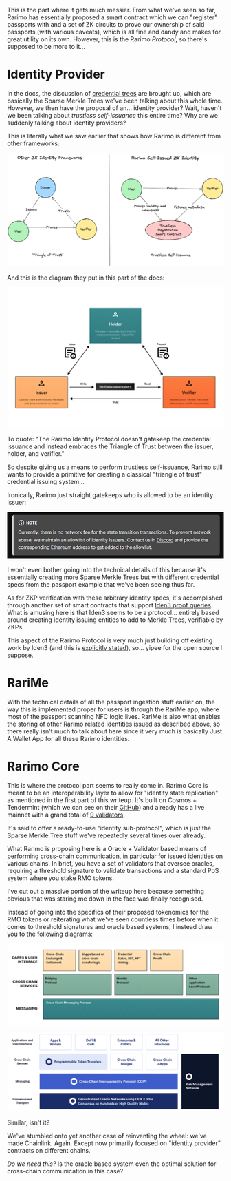 This is the part where it gets much messier. From what we've seen so far, Rarimo has essentially proposed a smart contract which we can "register" passports with and a set of ZK circuits to prove our ownership of said passports (with various caveats), which is all fine and dandy and makes for great utility on its own. However, this is the Rarimo _Protocol_, so there's supposed to be more to it...

# Identity Provider

In the docs, the discussion of [credential trees](https://docs.rarimo.com/credential-trees/) are brought up, which are basically the Sparse Merkle Trees we've been talking about this whole time. However, we then have the proposal of an... identity provider? Wait, haven't we been talking about _trustless self-issuance_ this entire time? Why are we suddenly talking about identity providers?

This is literally what we saw earlier that shows how Rarimo is different from other frameworks:

![](Rarimo_Triangles.png)

And this is the diagram they put in this part of the docs:

![](Rarimo_Id_Providers.png)

To quote: "The Rarimo Identity Protocol doesn't gatekeep the credential issuance and instead embraces the Triangle of Trust between the issuer, holder, and verifier."

So despite giving us a means to perform trustless self-issuance, Rarimo still wants to provide a primitive for creating a classical "triangle of trust" credential issuing system...

Ironically, Rarimo just straight gatekeeps who is allowed to be an identity issuer:

![](gatekeeping.png)

I won't even bother going into the technical details of this because it's essentially creating more Sparse Merkle Trees but with different credential specs from the passport example that we've been seeing thus far.

As for ZKP verification with these arbitrary identity specs, it's accomplished through another set of smart contracts that support [Iden3 proof queries](https://docs.iden3.io/protocol/querylanguage/). What is amusing here is that Iden3 seems to be a protocol... entirely based around creating identity issuing entities to add to Merkle Trees, verifiable by ZKPs. 

This aspect of the Rarimo Protocol is very much just building off existing work by Iden3 (and this is [explicitly stated](https://docs.rarimo.com/credential-trees/smart-contracts-reference/)), so... yipee for the open source I suppose.

# RariMe

With the technical details of all the passport ingestion stuff earlier on, the way this is implemented proper for users is through the RariMe app, where most of the passport scanning NFC logic lives. RariMe is also what enables the storing of other Rarimo related identities issued as described above, so there really isn't much to talk about here since it very much is basically Just A Wallet App for all these Rarimo identities.

# Rarimo Core

This is where the protocol part seems to really come in. Rarimo Core is meant to be an interoperability layer to allow for "identity state replication" as mentioned in the first part of this writeup. It's built on Cosmos + Tendermint (which we can see on their [GitHub](https://github.com/rarimo/rarimo-core)) and already has a live mainnet with a grand total of [9 validators](https://scan.rarimo.com/validators?limit=10&offset=0&status=0).  

It's said to offer a ready-to-use "identity sub-protocol", which is just the Sparse Merkle Tree stuff we've repeatedly several times over already.

What Rarimo is proposing here is a Oracle + Validator based means of performing cross-chain communication, in particular for issued identities on various chains. In brief, you have a set of validators that oversee oracles, requiring a threshold signature to validate transactions and a standard PoS system where you stake RMO tokens.

I've cut out a massive portion of the writeup here because something obvious that was staring me down in the face was finally recognised.

Instead of going into the specifics of their proposed tokenomics for the RMO tokens or reiterating what we've seen countless times before when it comes to threshold signatures and oracle based systems, I instead draw you to the following diagrams:

![](Rarimo_stack.png)

![](chainlink_stack.png)

Similar, isn't it?

We've stumbled onto yet another case of reinventing the wheel: we've made Chainlink. Again. Except now primarily focused on "identity provider" contracts on different chains.

_Do we need this?_ Is the oracle based system even the optimal solution for cross-chain communication in this case?


